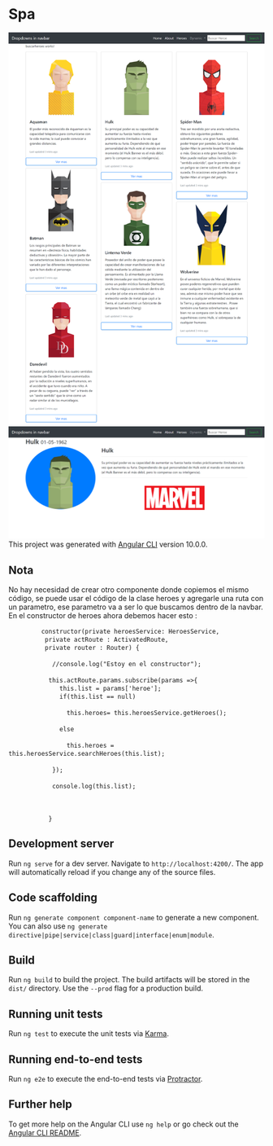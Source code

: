 # Spa
![images](heroes1.png)
![images](heroes2.png)
This project was generated with [Angular CLI](https://github.com/angular/angular-cli) version 10.0.0.
## Nota
 No hay necesidad de crear otro componente donde copiemos el mismo código, se puede usar el código de la clase heroes y agregarle una ruta con un parametro, ese parametro va a ser lo que buscamos dentro de la navbar. En el constructor de heroes ahora debemos hacer esto :
 
             constructor(private heroesService: HeroesService,
              private actRoute : ActivatedRoute,
              private router : Router) {

                //console.log("Estoy en el constructor");

               this.actRoute.params.subscribe(params =>{
                  this.list = params['heroe'];
                  if(this.list == null)

                    this.heroes= this.heroesService.getHeroes();

                  else

                    this.heroes = this.heroesService.searchHeroes(this.list);

                });

                console.log(this.list);



               }
## Development server

Run `ng serve` for a dev server. Navigate to `http://localhost:4200/`. The app will automatically reload if you change any of the source files.

## Code scaffolding

Run `ng generate component component-name` to generate a new component. You can also use `ng generate directive|pipe|service|class|guard|interface|enum|module`.

## Build

Run `ng build` to build the project. The build artifacts will be stored in the `dist/` directory. Use the `--prod` flag for a production build.

## Running unit tests

Run `ng test` to execute the unit tests via [Karma](https://karma-runner.github.io).

## Running end-to-end tests

Run `ng e2e` to execute the end-to-end tests via [Protractor](http://www.protractortest.org/).

## Further help

To get more help on the Angular CLI use `ng help` or go check out the [Angular CLI README](https://github.com/angular/angular-cli/blob/master/README.md).
